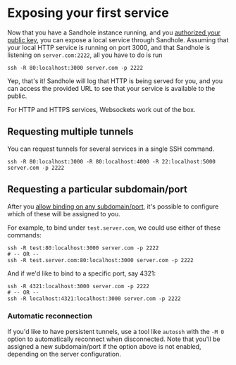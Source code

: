 # Exposing your first service

Now that you have a Sandhole instance running, and you [authorized your public key](./configuration.md#adding-users-and-admins), you can expose a local service through Sandhole. Assuming that your local HTTP service is running on port 3000, and that Sandhole is listening on `server.com:2222`, all you have to do is run

```shell
ssh -R 80:localhost:3000 server.com -p 2222
```

Yep, that's it! Sandhole will log that HTTP is being served for you, and you can access the provided URL to see that your service is available to the public.

For HTTP and HTTPS services, Websockets work out of the box.

## Requesting multiple tunnels

You can request tunnels for several services in a single SSH command.

```shell
ssh -R 80:localhost:3000 -R 80:localhost:4000 -R 22:localhost:5000 server.com -p 2222
```

## Requesting a particular subdomain/port

After you [allow binding on any subdomain/port](configuration.md#allow-binding-on-any-subdomainsports), it's possible to configure which of these will be assigned to you.

For example, to bind under `test.server.com`, we could use either of these commands:

```shell
ssh -R test:80:localhost:3000 server.com -p 2222
# -- OR --
ssh -R test.server.com:80:localhost:3000 server.com -p 2222
```

And if we'd like to bind to a specific port, say 4321:

```shell
ssh -R 4321:localhost:3000 server.com -p 2222
# -- OR --
ssh -R localhost:4321:localhost:3000 server.com -p 2222
```

### Automatic reconnection

If you'd like to have persistent tunnels, use a tool like `autossh` with the `-M 0` option to automatically reconnect when disconnected. Note that you'll be assigned a new subdomain/port if the option above is not enabled, depending on the server configuration.
